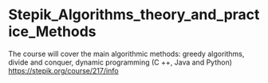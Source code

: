 # Stepik_Algorithms_theory_and_practice_Methods
The course will cover the main algorithmic methods: greedy algorithms, divide and conquer, dynamic programming (C ++, Java and Python)
https://stepik.org/course/217/info
